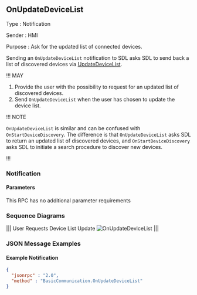 ## OnUpdateDeviceList

Type
: Notification

Sender
: HMI

Purpose
: Ask for the updated list of connected devices.

Sending an `OnUpdateDeviceList` notification to SDL asks SDL to send back a list of discovered devices via [UpdateDeviceList](../updatedevicelist).

!!! MAY

  1. Provide the user with the possibility to request for an updated list of discovered devices.
  2. Send `OnUpdateDeviceList` when the user has chosen to update the device list.

!!! NOTE

`OnUpdateDeviceList` is similar and can be confused with `OnStartDeviceDiscovery`. The difference is that `OnUpdateDeviceList` asks SDL to return an updated list of discovered devices, and `OnStartDeviceDiscovery` asks SDL to initiate a search procedure to discover new devices.

!!!

### Notification

#### Parameters

This RPC has no additional parameter requirements

### Sequence Diagrams

|||
User Requests Device List Update
![OnUpdateDeviceList](./assets/OnUpdateDeviceList.png)
|||

### JSON Message Examples

#### Example Notification

```json
{
  "jsonrpc" : "2.0",
  "method" : "BasicCommunication.OnUpdateDeviceList"
}
```
